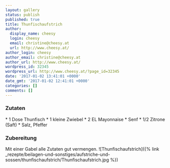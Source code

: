 ```yaml
---
layout: gallery
status: publish
published: true
title: Thunfischaufstrich
author:
  display_name: cheesy
  login: cheesy
  email: christine@cheesy.at
  url: http://www.cheesy.at/
author_login: cheesy
author_email: christine@cheesy.at
author_url: http://www.cheesy.at/
wordpress_id: 32345
wordpress_url: http://www.cheesy.at/?page_id=32345
date: '2017-01-02 13:41:01 +0000'
date_gmt: '2017-01-02 12:41:01 +0000'
categories: []
comments: []
---
```

### Zutaten
\* 1 Dose Thunfisch
\* 1 kleine Zwiebel
\* 2 EL Mayonnaise
\* Senf
\* 1/2 Zitrone (Saft)
\* Salz, Pfeffer
### Zubereitung
Mit einer Gabel alle Zutaten gut vermengen.
![Thunfischaufstrich]({% link _rezepte/beilagen-und-sonstiges/aufstriche-und-sossen/thunfischaufstrich/Thunfischaufstrich.jpg %})
